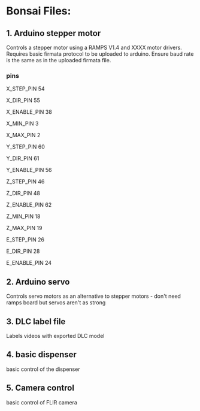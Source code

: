 # Bonsai Files:
## 1. Arduino stepper motor
Controls a stepper motor using a RAMPS V1.4 and XXXX motor drivers. Requires basic firmata protocol to be uploaded to arduino. Ensure baud rate is the same as in the uploaded firmata file.

### pins
X_STEP_PIN         54

X_DIR_PIN          55

X_ENABLE_PIN       38

X_MIN_PIN           3

X_MAX_PIN           2



Y_STEP_PIN         60 

Y_DIR_PIN          61 

Y_ENABLE_PIN       56 

Z_STEP_PIN         46

Z_DIR_PIN          48

Z_ENABLE_PIN       62

Z_MIN_PIN          18

Z_MAX_PIN          19

E_STEP_PIN         26

E_DIR_PIN          28

E_ENABLE_PIN       24

## 2. Arduino servo
Controls servo motors as an alternative to stepper motors - don't need ramps board but servos aren't as strong


## 3. DLC label file
Labels videos with exported DLC model 

## 4. basic dispenser
basic control of the dispenser

## 5. Camera control
basic control of FLIR camera
